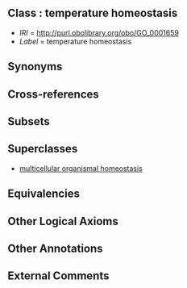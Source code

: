 
## Class : temperature homeostasis

 * *IRI* = http://purl.obolibrary.org/obo/GO_0001659
 * *Label* = temperature homeostasis

## Synonyms


## Cross-references


## Subsets


## Superclasses

 * [multicellular organismal homeostasis](../../GO/71/GO_0048871.md)

## Equivalencies


## Other Logical Axioms


## Other Annotations


## External Comments

